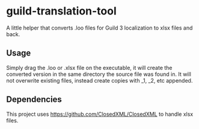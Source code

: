 # guild-translation-tool
A little helper that converts .loo files for Guild 3 localization to xlsx files and back.

## Usage
Simply drag the .loo or .xlsx file on the executable, it will create the converted version in the same directory the source file was found in. 
It will not overwrite existing files, instead create copies with _1, _2, etc appended.


## Dependencies
This project uses https://github.com/ClosedXML/ClosedXML to handle xlsx files.